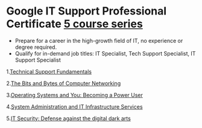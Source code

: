 # Google IT Support Professional Certificate [5 course series](https://www.coursera.org/programs/los-gatos-library-pjaqd/professional-certificates/google-it-support?source=search#courses)

  * Prepare for a career in the high-growth field of IT, no experience or degree required.
  * Qualify for in-demand job titles: IT Specialist, Tech Support Specialist, IT Support Specialist

1.[Technical Support Fundamentals](https://www.coursera.org/learn/technical-support-fundamentals/home/module/1)

2.[The Bits and Bytes of Computer Networking](https://www.coursera.org/learn/computer-networking/home/module/1)

3.[Operating Systems and You: Becoming a Power User](https://www.coursera.org/learn/os-power-user/home/module/1)

4.[System Administration and IT Infrastructure Services](https://www.coursera.org/learn/system-administration-it-infrastructure-services/home/module/1)

5.[IT Security: Defense against the digital dark arts](https://www.coursera.org/learn/it-security/home/module/1)
